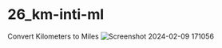 # 26_km-inti-ml
 Convert Kilometers to Miles
![Screenshot 2024-02-09 171056](https://github.com/Jeel1312/26_km-inti-ml/assets/153166867/afd4578c-9f81-4374-9baa-cca6212b356a)
